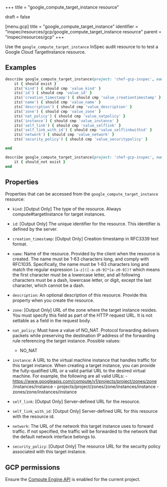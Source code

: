 +++
title = "google_compute_target_instance resource"

draft = false


[menu.gcp]
title = "google_compute_target_instance"
identifier = "inspec/resources/gcp/google_compute_target_instance resource"
parent = "inspec/resources/gcp"
+++

Use the `google_compute_target_instance` InSpec audit resource to to test a Google Cloud TargetInstance resource.

## Examples

```ruby
describe google_compute_target_instance(project: 'chef-gcp-inspec', name: ' ', zone: ' value_zone') do
	it { should exist }
	its('kind') { should cmp 'value_kind' }
	its('id') { should cmp 'value_id' }
	its('creation_timestamp') { should cmp 'value_creationtimestamp' }
	its('name') { should cmp 'value_name' }
	its('description') { should cmp 'value_description' }
	its('zone') { should cmp 'value_zone' }
	its('nat_policy') { should cmp 'value_natpolicy' }
	its('instance') { should cmp 'value_instance' }
	its('self_link') { should cmp 'value_selflink' }
	its('self_link_with_id') { should cmp 'value_selflinkwithid' }
	its('network') { should cmp 'value_network' }
	its('security_policy') { should cmp 'value_securitypolicy' }

end

describe google_compute_target_instance(project: 'chef-gcp-inspec', name: ' ', zone: ' value_zone') do
	it { should_not exist }
end
```

## Properties

Properties that can be accessed from the `google_compute_target_instance` resource:


  * `kind`: [Output Only] The type of the resource. Always compute#targetInstance for target instances.

  * `id`: [Output Only] The unique identifier for the resource. This identifier is defined by the server.

  * `creation_timestamp`: [Output Only] Creation timestamp in RFC3339 text format.

  * `name`: Name of the resource. Provided by the client when the resource is created. The name must be 1-63 characters long, and comply with RFC1035. Specifically, the name must be 1-63 characters long and match the regular expression `[a-z]([-a-z0-9]*[a-z0-9])?` which means the first character must be a lowercase letter, and all following characters must be a dash, lowercase letter, or digit, except the last character, which cannot be a dash.

  * `description`: An optional description of this resource. Provide this property when you create the resource.

  * `zone`: [Output Only] URL of the zone where the target instance resides. You must specify this field as part of the HTTP request URL. It is not settable as a field in the request body.

  * `nat_policy`: Must have a value of NO_NAT. Protocol forwarding delivers packets while preserving the destination IP address of the forwarding rule referencing the target instance.
  Possible values:
    * NO_NAT

  * `instance`: A URL to the virtual machine instance that handles traffic for this target instance. When creating a target instance, you can provide the fully-qualified URL or a valid partial URL to the desired virtual machine. For example, the following are all valid URLs: - https://www.googleapis.com/compute/v1/projects/project/zones/zone /instances/instance - projects/project/zones/zone/instances/instance - zones/zone/instances/instance

  * `self_link`: [Output Only] Server-defined URL for the resource.

  * `self_link_with_id`: [Output Only] Server-defined URL for this resource with the resource id.

  * `network`: The URL of the network this target instance uses to forward traffic. If not specified, the traffic will be forwarded to the network that the default network interface belongs to.

  * `security_policy`: [Output Only] The resource URL for the security policy associated with this target instance.


## GCP permissions

Ensure the [Compute Engine API](https://console.cloud.google.com/apis/library/compute.googleapis.com/) is enabled for the current project.
